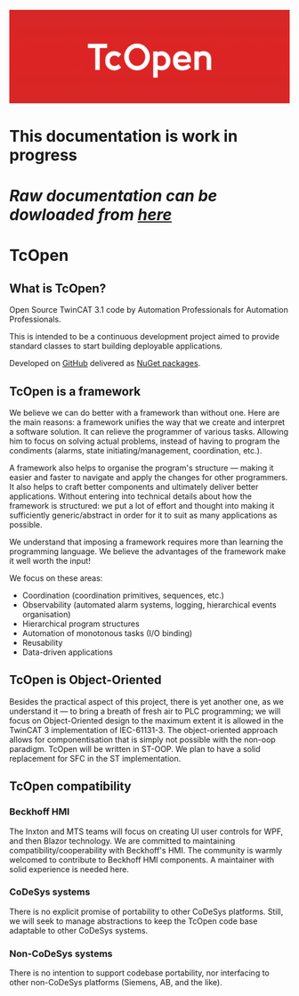 ![TcOpen logo](./images/logo.png)

# **This documentation is work in progress**

# *Raw documentation can be dowloaded from [here](https://github.com/TcOpenGroup/TcOpen.Documentation/tree/dev/docs)*

# TcOpen

## What is TcOpen?

Open Source TwinCAT 3.1 code by Automation Professionals for Automation Professionals.  

This is intended to be a continuous development project aimed to provide standard classes to start building deployable applications.

Developed on [GitHub](https://github.com/TcOpenGroup/TcOpen) delivered as [NuGet packages](https://www.nuget.org/packages?q=TcOpenGroup).

## TcOpen is a framework

We believe we can do better with a framework than without one. Here are the main reasons: a framework unifies the way that we create and interpret a software solution. It can relieve the programmer of various tasks. Allowing him to focus on solving actual problems, instead of having to program the condiments (alarms, state initiating/management, coordination, etc.).

A framework also helps to organise the program's structure — making it easier and faster to navigate and apply the changes for other programmers. It also helps to craft better components and ultimately deliver better applications. Without entering into technical details about how the framework is structured: we put a lot of effort and thought into making it sufficiently generic/abstract in order for it to suit as many applications as possible.

We understand that imposing a framework requires more than learning the programming language. We believe the advantages of the framework make it well worth the input!

We focus on these areas:

- Coordination (coordination primitives, sequences, etc.)
- Observability (automated alarm systems, logging, hierarchical events organisation)
- Hierarchical program structures
- Automation of monotonous tasks (I/O binding)
- Reusability
- Data-driven applications

## TcOpen is Object-Oriented

Besides the practical aspect of this project, there is yet another one, as we understand it — to bring a breath of fresh air to PLC programming; we will focus on Object-Oriented design to the maximum extent it is allowed in the TwinCAT 3 implementation of IEC-61131-3. The object-oriented approach allows for componentisation that is simply not possible with the non-oop paradigm.
TcOpen will be written in ST-OOP. We plan to have a solid replacement for SFC in the ST implementation.

## TcOpen compatibility

### Beckhoff HMI 

The Inxton and MTS teams will focus on creating UI user controls for WPF, and then Blazor technology. We are committed to maintaining compatibility/cooperability with Beckhoff's HMI. The community is warmly welcomed to contribute to Beckhoff HMI components. A maintainer with solid experience is needed here.

### CoDeSys systems

There is no explicit promise of portability to other CoDeSys platforms. Still, we will seek to manage abstractions to keep the TcOpen code base adaptable to other CoDeSys systems.

### Non-CoDeSys systems

There is no intention to support codebase portability, nor interfacing to other non-CoDeSys platforms (Siemens, AB, and the like).
